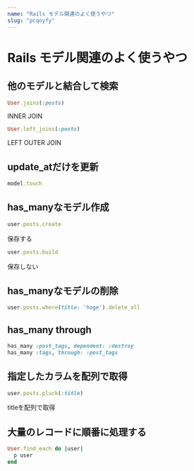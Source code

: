 ```yaml
---
name: "Rails モデル関連のよく使うやつ"
slug: "pcqoyfy"
---
```


#  Rails モデル関連のよく使うやつ

## 他のモデルと結合して検索

```ruby
User.joins(:posts)
```

INNER JOIN

```ruby
User.left_joins(:posts)
```

LEFT OUTER JOIN


## update_atだけを更新

```ruby
model.touch
```


## has_manyなモデル作成

```ruby
user.posts.create
```

保存する

```ruby
user.posts.build
```

保存しない


## has_manyなモデルの削除

```ruby
user.posts.where(title: 'hoge').delete_all
```


## has_many through

```ruby
has_many :post_tags, dependent: :destroy
has_many :tags, through: :post_tags
```


## 指定したカラムを配列で取得

```ruby
user.posts.pluck(:title)
```

titleを配列で取得


## 大量のレコードに順番に処理する

```ruby
User.find_each do |user|
  p user
end
```

